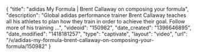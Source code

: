 {
    "title": "adidas My Formula | Brent Callaway on composing your formula",
    "description": "Global adidas performance trainer Brent Callaway teaches all his athletes to plan how they train in order to achieve their goal. Follow more of his training ...",
    "videoid": "150982",
    "date_created": "1396646895",
    "date_modified": "1418181257",
    "type": "captivate",
    "layout": "video",
    "url": "\/v\/adidas-my-formula-brent-callaway-on-composing-your-formula\/150982"
}